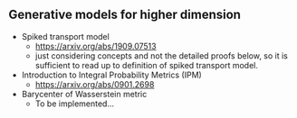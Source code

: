 ## Generative models for higher dimension

* Spiked transport model
  * https://arxiv.org/abs/1909.07513
  * just considering concepts and not the detailed proofs below, so it is sufficient to read up to definition of spiked transport model.
* Introduction to Integral Probability Metrics (IPM)
  * https://arxiv.org/abs/0901.2698
* Barycenter of Wasserstein metric
  * To be implemented...
